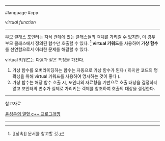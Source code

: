 
---

#language #cpp 

*virtual function*

---

부모 클래스 포인터는 자식 관계에 있는 클래스들의 객체를 가리킬 수 있지만, 이 경우 부모 클래스에서 정의된 함수만 호출할 수 있다. [^1]
**virtual 키워드**를 사용하여  **가상 함수**를 선언함으로서 이러한 문제를 해결할 수 있다.

virtual 키워드는 다음과 같은 특징을 가진다.

1. 가상 함수를 오버라이딩하는 함수는 자동으로 가상 함수가 된다 ( 하지만 코드의 명확성을 위해 virtual 키워드를 사용하여 명시하는 것이 좋다 ).
2. 가상 함수는 해당 함수 호출 시, 포인터의 자료형을 기반으로 호출 대상을 결정하지 않고 포인터의 변수가 실제로 가리키는 객체를 참조하여 호출의 대상을 결정한다.

---

참고자료

[윤성우의 열혈 c++ 프로그래밍](https://product.kyobobook.co.kr/detail/S000001589147)

---

[^1]: [[상속]] 문서를 참고할 것.